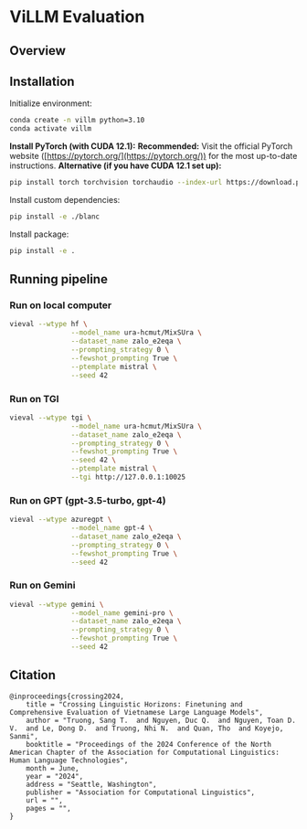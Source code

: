 # ViLLM Evaluation

## Overview

## Installation
Initialize environment:
```bash
conda create -n villm python=3.10
conda activate villm
```
**Install PyTorch (with CUDA 12.1):**
 **Recommended:** Visit the official PyTorch website ([https://pytorch.org/](https://pytorch.org/)) for the most up-to-date instructions.
**Alternative (if you have CUDA 12.1 set up):**
```bash
pip install torch torchvision torchaudio --index-url https://download.pytorch.org/whl/cu121
```
Install custom dependencies:
```bash
pip install -e ./blanc
```
Install package:
```bash
pip install -e .
```

## Running pipeline
### Run on local computer
```bash
vieval --wtype hf \
               --model_name ura-hcmut/MixSUra \
               --dataset_name zalo_e2eqa \
               --prompting_strategy 0 \
               --fewshot_prompting True \
               --ptemplate mistral \
               --seed 42
```
### Run on TGI
```bash
vieval --wtype tgi \
               --model_name ura-hcmut/MixSUra \
               --dataset_name zalo_e2eqa \
               --prompting_strategy 0 \
               --fewshot_prompting True \
               --seed 42 \
               --ptemplate mistral \
               --tgi http://127.0.0.1:10025
```
### Run on GPT (gpt-3.5-turbo, gpt-4)
```bash
vieval --wtype azuregpt \
               --model_name gpt-4 \
               --dataset_name zalo_e2eqa \
               --prompting_strategy 0 \
               --fewshot_prompting True \
               --seed 42
```

### Run on Gemini
```bash
vieval --wtype gemini \
               --model_name gemini-pro \
               --dataset_name zalo_e2eqa \
               --prompting_strategy 0 \
               --fewshot_prompting True \
               --seed 42
```
## Citation
```
@inproceedings{crossing2024,
    title = "Crossing Linguistic Horizons: Finetuning and Comprehensive Evaluation of Vietnamese Large Language Models",
    author = "Truong, Sang T.  and Nguyen, Duc Q.  and Nguyen, Toan D. V.  and Le, Dong D.  and Truong, Nhi N.  and Quan, Tho  and Koyejo, Sanmi",
    booktitle = "Proceedings of the 2024 Conference of the North American Chapter of the Association for Computational Linguistics: Human Language Technologies",
    month = June,
    year = "2024",
    address = "Seattle, Washington",
    publisher = "Association for Computational Linguistics",
    url = "",
    pages = "",
}
```
